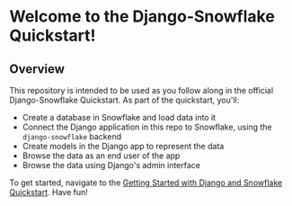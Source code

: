 # Welcome to the Django-Snowflake Quickstart!

## Overview

This repository is intended to be used as you follow along in the official Django-Snowflake Quickstart. As part of the quickstart, you'll:

- Create a database in Snowflake and load data into it
- Connect the Django application in this repo to Snowflake, using the `django-snowflake` backend
- Create models in the Django app to represent the data
- Browse the data as an end user of the app
- Browse the data using Django's admin interface

To get started, navigate to the [Getting Started with Django and Snowflake Quickstart](https://quickstarts.snowflake.com/guide/getting-started-django-snowflake/). Have fun!